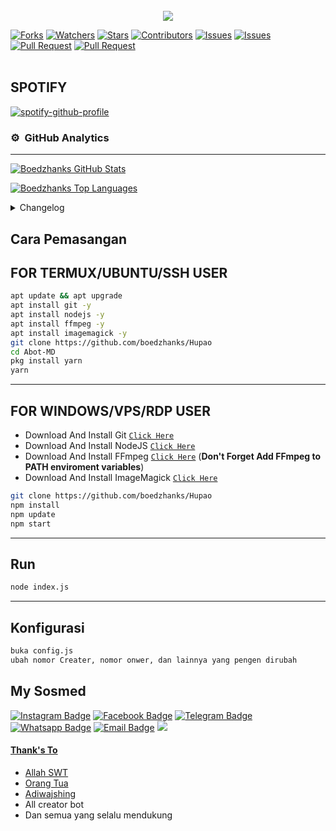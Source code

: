 <img src="https://camo.githubusercontent.com/82291b0fe831bfc6781e07fc5090cbd0a8b912bb8b8d4fec0696c881834f81ac/68747470733a2f2f70726f626f742e6d656469612f394575424971676170492e676966" width="800" height="3">

<p align="center">
<img src="https://media1.tenor.com/m/42A6vafhlsEAAAAC/hu-tao-loop.gif" />
</p>

<a href="https://github.com/boedzhanks/Hupao/network/members"><img title="Forks" src="https://img.shields.io/github/forks/boedzhanks/Hupao?label=Forks&color=blue&style=flat-square"></a>
<a href="https://github.com/boedzhanks/Hupao/watchers"><img title="Watchers" src="https://img.shields.io/github/watchers/boedzhanks/Hupao?label=Watchers&color=green&style=flat-square"></a>
<a href="https://github.com/boedzhanks/Hupao/stargazers"><img title="Stars" src="https://img.shields.io/github/stars/boedzhanks/Hupao?label=Stars&color=yellow&style=flat-square"></a>
<a href="https://github.com/boedzhanks/Hupao/graphs/contributors"><img title="Contributors" src="https://img.shields.io/github/contributors/boedzhanks/Hupao?label=Contributors&color=blue&style=flat-square"></a>
<a href="https://github.com/boedzhanks/Hupao/issues"><img title="Issues" src="https://img.shields.io/github/issues/boedzhanks/Hupao?label=Issues&color=success&style=flat-square"></a>
<a href="https://github.com/boedzhanks/Hupao/issues?q=is%3Aissue+is%3Aclosed"><img title="Issues" src="https://img.shields.io/github/issues-closed/boedzhanks/Hupao?label=Issues&color=red&style=flat-square"></a>
<a href="https://github.com/boedzhanks/Hupao/pulls"><img title="Pull Request" src="https://img.shields.io/github/issues-pr/boedzhanks/Hupao?label=PullRequest&color=success&style=flat-square"></a>
<a href="https://github.com/boedzhanks/Hupao/pulls?q=is%3Apr+is%3Aclosed"><img title="Pull Request" src="https://img.shields.io/github/issues-pr-closed/boedzhanks/Hupao?label=PullRequest&color=red&style=flat-square"></a>
<br>
<br>

## SPOTIFY
[![spotify-github-profile](https://spotify-github-profile.vercel.app/api/view?uid=3127pz43djmdoscijja57u6ux4tm&cover_image=true&theme=natemoo-re&show_offline=false&background_color=121212&interchange=false&bar_color=53b14f&bar_color_cover=false)](https://github.com/kittinan/spotify-github-profile)
### ⚙ &nbsp;GitHub Analytics

---

[![Boedzhanks GitHub Stats](https://github-readme-stats.vercel.app/api?username=boedzhanks&show_icons=true&hide=issues&theme=radical)](https://github-readme-stats.vercel.app)

[![Boedzhanks Top Languages](https://github-readme-stats.vercel.app/api/top-langs?username=boedzhanks&layout=compact&theme=radical)](https://github-readme-stats.vercel.app)

<details>
 <summary>Changelog</summary>

## 25 Mei 2023

- First Commit

</details>

## Cara Pemasangan

## FOR TERMUX/UBUNTU/SSH USER

```bash
apt update && apt upgrade
apt install git -y
apt install nodejs -y
apt install ffmpeg -y
apt install imagemagick -y
git clone https://github.com/boedzhanks/Hupao
cd Abot-MD
pkg install yarn
yarn

```

---

## FOR WINDOWS/VPS/RDP USER

- Download And Install Git [`Click Here`](https://git-scm.com/downloads)
- Download And Install NodeJS [`Click Here`](https://nodejs.org/en/download)
- Download And Install FFmpeg [`Click Here`](https://ffmpeg.org/download.html) (**Don't Forget Add FFmpeg to PATH enviroment variables**)
- Download And Install ImageMagick [`Click Here`](https://imagemagick.org/script/download.php)

```bash
git clone https://github.com/boedzhanks/Hupao
npm install
npm update
npm start
```

---

## Run

```bash
node index.js
```

---

## Konfigurasi

```bash
buka config.js
ubah nomor Creater, nomor onwer, dan lainnya yang pengen dirubah
```

## My Sosmed

[![Instagram Badge](https://img.shields.io/badge/-Instagram-e4405f?style=flat-square&logo=Instagram&logoColor=white)](https://www.instagram.com/boedzhanks.store/)
[![Facebook Badge](https://img.shields.io/badge/-Facebook-0088cc?style=flat-square&logo=Facebook&logoColor=white)](https://www.facebook.com/boedzhanks.store)
[![Telegram Badge](https://img.shields.io/badge/-Telegram-0088cc?style=flat-square&logo=Telegram&logoColor=white)](https://t.me/Boedzhanks)
[![Whatsapp Badge](https://img.shields.io/badge/-Whatsapp-%808080?style=flat-square&logo=Whatsapp&logoColor=white)](https://whatsapp.com/channel/0029VaFfHadL2ATu3IAERZ2T)
[![Email Badge](https://img.shields.io/badge/Email-3b5998?style=flat-square&logo=email&logoColor=white)](mailto:hardiansyahramadhani084@gmail.com)
<a href="https://github.com/boedzhanks"><img src="https://img.shields.io/badge/-GitHub-black?style=flat-square&logo=github" />

#### Thank's To

- Allah SWT
- Orang Tua
- [Adiwajshing](https://github.com/adiwajshing)
- All creator bot
- Dan semua yang selalu mendukung

<img src="https://camo.githubusercontent.com/82291b0fe831bfc6781e07fc5090cbd0a8b912bb8b8d4fec0696c881834f81ac/68747470733a2f2f70726f626f742e6d656469612f394575424971676170492e676966" width="800" height="3">
